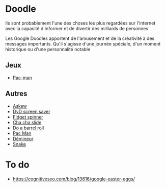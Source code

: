 # Doodle
Ils sont probablement l'une des choses les plus regardées sur l'internet avec la capacité d'informer et de divertir des milliards de personnes

Les Google Doodles apportent de l'amusement et de la créativité à des messages importants. Qu'il s'agisse d'une journée spéciale, d'un moment historique ou d'une personnalité notable
## Jeux
- [Pac-man](https://www.google.com/search?q=pacman)
## Autres
- [Askew](https://www.google.com/search?q=askew)
- [DvD screen saver](https://www.google.com/search?q=dvd+screensaver)
- [Fidget spinner](https://www.google.com/search?q=Fidget+spinner)
- [Cha cha slide](https://www.google.com/search?q=cha+cha+slide)
- [Do a barrel roll](https://www.google.com/search?q=do+a+barrel+roll)
- [Pac Man](https://www.google.com/search?q=pacman)
- [Démineur](https://www.google.com/search?q=minesweeper)
- [Snake](https://www.google.com/search?q=snake)

# To do
- https://cognitiveseo.com/blog/13616/google-easter-eggs/